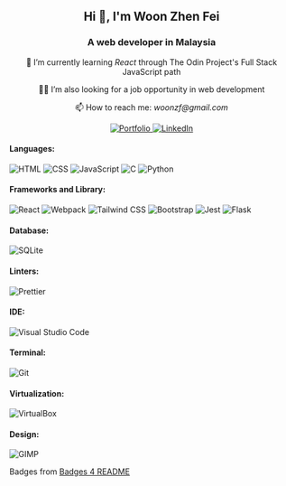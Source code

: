 <h2 align="center">Hi 👋, I'm Woon Zhen Fei</h2>
<h3 align="center">A web developer in Malaysia</h3>
<p align="center">🌱 I’m currently learning <i>React</i> through The Odin Project's Full Stack JavaScript path</p>
<p align="center">🙇‍♂️ I’m also looking for a job opportunity in web development</p>
<p align="center">📫 How to reach me: <i>woonzf@gmail.com</i></p>
<p align="center">
  <a href="https://woonzf.github.io/portfolio/" target="_blank" rel="noreferrer">
    <img src="https://img.shields.io/badge/Portfolio-255E63?style=for-the-badge&logo=About.me&logoColor=white" alt="Portfolio"/>
  </a>
  <a href="https://linkedin.com/in/woonzf" target="_blank" rel="noreferrer">
    <img src="https://img.shields.io/badge/LinkedIn-0077B5?style=for-the-badge&logo=linkedin&logoColor=white" alt="LinkedIn"/>
  </a>
</p>

<h4>Languages:</h4>
<p>
  <picture>
    <img src="https://img.shields.io/badge/HTML5-E34F26?style=for-the-badge&logo=html5&logoColor=white" alt="HTML"/>
  </picture>
  <picture>
    <img src="https://img.shields.io/badge/CSS3-1572B6?style=for-the-badge&logo=css3&logoColor=white" alt="CSS"/>
  </picture>
  <picture>
    <img src="https://img.shields.io/badge/JavaScript-323330?style=for-the-badge&logo=javascript&logoColor=F7DF1E" alt="JavaScript"/>
  </picture>
  <picture>
    <img src="https://img.shields.io/badge/C-00599C?style=for-the-badge&logo=c&logoColor=white" alt="C"/>
  </picture>
  <picture>
    <img src="https://img.shields.io/badge/Python-FFD43B?style=for-the-badge&logo=python&logoColor=blue" alt="Python"/>
  </picture>
</p>

<h4>Frameworks and Library:</h4>
<p>
  <picture>
    <img src="https://img.shields.io/badge/React-20232A?style=for-the-badge&logo=react&logoColor=61DAFB" alt="React"/>
  </picture>
  <picture>
    <img src="https://img.shields.io/badge/Webpack-8DD6F9?style=for-the-badge&logo=Webpack&logoColor=white" alt="Webpack"/>
  </picture>
  <picture>
    <img src="https://img.shields.io/badge/Tailwind_CSS-38B2AC?style=for-the-badge&logo=tailwind-css&logoColor=white" alt="Tailwind CSS"/>
  </picture>
  <picture>
    <img src="https://img.shields.io/badge/Bootstrap-563D7C?style=for-the-badge&logo=bootstrap&logoColor=white" alt="Bootstrap"/>
  </picture>
  <picture>
    <img src="https://img.shields.io/badge/Jest-C21325?style=for-the-badge&logo=jest&logoColor=white" alt="Jest"/>
  </picture>
  <picture>
    <img src="https://img.shields.io/badge/Flask-000000?style=for-the-badge&logo=flask&logoColor=white" alt="Flask"/>
  </picture>
</p>

<h4>Database:</h4>
<p>
  <picture>
    <img src="https://img.shields.io/badge/Sqlite-003B57?style=for-the-badge&logo=sqlite&logoColor=white" alt="SQLite"/>
  </picture>
</p>

<h4>Linters:</h4>
<p>
  <picture>
    <img src="https://img.shields.io/badge/prettier-1A2C34?style=for-the-badge&logo=prettier&logoColor=F7BA3E" alt="Prettier"/>
  </picture>
</p>

<h4>IDE:</h4>
<p>
  <picture>
    <img src="https://img.shields.io/badge/Visual_Studio_Code-0078D4?style=for-the-badge&logo=visual%20studio%20code&logoColor=white" alt="Visual Studio Code"/>
  </picture>
</p>

<h4>Terminal:</h4>
<p>
  <picture>
    <img src="https://img.shields.io/badge/GIT-E44C30?style=for-the-badge&logo=git&logoColor=white" alt="Git"/>
  </picture>
</p>

<h4>Virtualization:</h4>
<p>
  <picture>
    <img src="https://img.shields.io/badge/VirtualBox-21416b?style=for-the-badge&logo=VirtualBox&logoColor=white" alt="VirtualBox"/>
  </picture>
</p>

<h4>Design:</h4>
<p>
  <picture>
    <img src="https://img.shields.io/badge/gimp-5C5543?style=for-the-badge&logo=gimp&logoColor=white" alt="GIMP"/>
  </picture>
</p>

<p>
  Badges from 
  <a href="https://github.com/alexandresanlim/Badges4-README.md-Profile" target="_blank" rel="noreferrer">Badges 4 README</a>
</p>

<!-- ## Hi there 👋 -->

<!--
**woonzf/woonzf** is a ✨ _special_ ✨ repository because its `README.md` (this file) appears on your GitHub profile.

Here are some ideas to get you started:

- 🔭 I’m currently working on ...
- 🌱 I’m currently learning ...
- 👯 I’m looking to collaborate on ...
- 🤔 I’m looking for help with ...
- 💬 Ask me about ...
- 📫 How to reach me: ...
- 😄 Pronouns: ...
- ⚡ Fun fact: ...
-->
